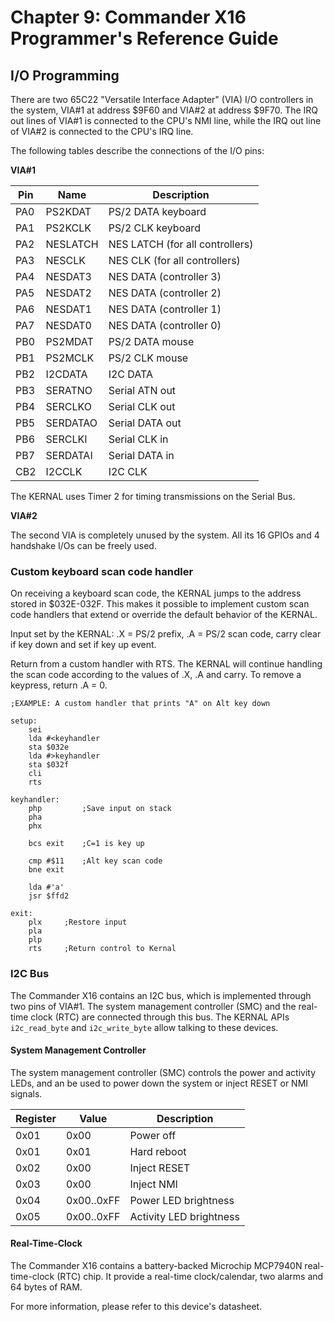 # Chapter 9: Commander X16 Programmer's Reference Guide

## I/O Programming

There are two 65C22 "Versatile Interface Adapter" (VIA) I/O controllers in the system, VIA#1 at address $9F60 and VIA#2 at address $9F70. The IRQ out lines of VIA#1 is connected to the CPU's NMI line, while the IRQ out line of VIA#2 is connected to the CPU's IRQ line.

The following tables describe the connections of the I/O pins:

**VIA#1**


|Pin  |Name      | Description                     |
|-----|----------|---------------------------------|
| PA0 | PS2KDAT  | PS/2 DATA keyboard              |
| PA1 | PS2KCLK  | PS/2 CLK  keyboard              |
| PA2 | NESLATCH | NES LATCH (for all controllers) |
| PA3 | NESCLK   | NES CLK   (for all controllers) |
| PA4 | NESDAT3  | NES DATA  (controller 3)        |
| PA5 | NESDAT2  | NES DATA  (controller 2)        |
| PA6 | NESDAT1  | NES DATA  (controller 1)        |
| PA7 | NESDAT0  | NES DATA  (controller 0)        |
| PB0 | PS2MDAT  | PS/2 DATA mouse                 |
| PB1 | PS2MCLK  | PS/2 CLK  mouse                 |
| PB2 | I2CDATA  | I2C DATA                        |
| PB3 | SERATNO  | Serial ATN  out                 |
| PB4 | SERCLKO  | Serial CLK  out                 |
| PB5 | SERDATAO | Serial DATA out                 |
| PB6 | SERCLKI  | Serial CLK  in                  |
| PB7 | SERDATAI | Serial DATA in                  |
| CB2 | I2CCLK   | I2C CLK                         |

The KERNAL uses Timer 2 for timing transmissions on the Serial Bus.

**VIA#2**

The second VIA is completely unused by the system. All its 16 GPIOs and 4 handshake I/Os can be freely used.

### Custom keyboard scan code handler

On receiving a keyboard scan code, the KERNAL jumps to the address stored in $032E-032F. This makes it possible to implement custom scan code handlers that extend or override the default behavior of the KERNAL.

Input set by the KERNAL: .X = PS/2 prefix, .A = PS/2 scan code, carry clear if key down and set if key up event.

Return from a custom handler with RTS. The KERNAL will continue handling the scan code according to the values of .X, .A and carry. To remove a keypress, return .A = 0.

```
;EXAMPLE: A custom handler that prints "A" on Alt key down

setup:
    sei
    lda #<keyhandler
    sta $032e
    lda #>keyhandler
    sta $032f
    cli
    rts

keyhandler:
    php         ;Save input on stack
    pha
    phx

    bcs exit    ;C=1 is key up

    cmp #$11    ;Alt key scan code
    bne exit    

    lda #'a'
    jsr $ffd2

exit:
    plx		;Restore input
    pla
    plp
    rts		;Return control to Kernal
```

### I2C Bus

The Commander X16 contains an I2C bus, which is implemented through two pins of VIA#1. The system management controller (SMC) and the real-time clock (RTC) are connected through this bus. The KERNAL APIs `i2c_read_byte` and `i2c_write_byte` allow talking to these devices.

#### System Management Controller

The system management controller (SMC) controls the power and activity LEDs, and an be used to power down the system or inject RESET or NMI signals.

| Register | Value      | Description             |
|----------|------------|-------------------------|
| 0x01     | 0x00       | Power off               |
| 0x01     | 0x01       | Hard reboot             |
| 0x02     | 0x00       | Inject RESET            |
| 0x03     | 0x00       | Inject NMI              |
| 0x04     | 0x00..0xFF | Power LED brightness    |
| 0x05     | 0x00..0xFF | Activity LED brightness |

#### Real-Time-Clock

The Commander X16 contains a battery-backed Microchip MCP7940N real-time-clock (RTC) chip. It provide a real-time clock/calendar, two alarms and 64 bytes of RAM.

For more information, please refer to this device's datasheet.
